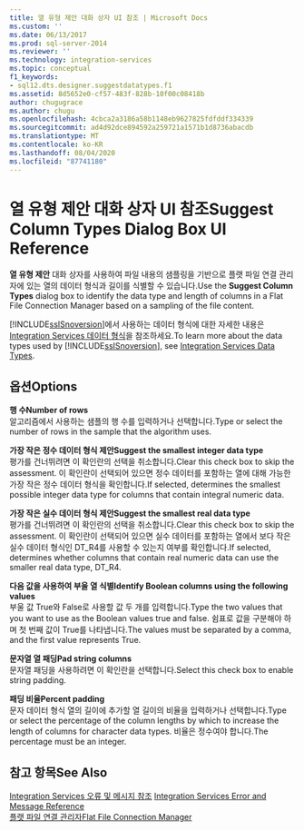```yaml
---
title: 열 유형 제안 대화 상자 UI 참조 | Microsoft Docs
ms.custom: ''
ms.date: 06/13/2017
ms.prod: sql-server-2014
ms.reviewer: ''
ms.technology: integration-services
ms.topic: conceptual
f1_keywords:
- sql12.dts.designer.suggestdatatypes.f1
ms.assetid: 8d5652e0-cf57-483f-828b-10f00c08418b
author: chugugrace
ms.author: chugu
ms.openlocfilehash: 4cbca2a3186a58b1148eb9627825fdfddf334339
ms.sourcegitcommit: ad4d92dce894592a259721a1571b1d8736abacdb
ms.translationtype: MT
ms.contentlocale: ko-KR
ms.lasthandoff: 08/04/2020
ms.locfileid: "87741180"
---
```

# <a name="suggest-column-types-dialog-box-ui-reference"></a><span data-ttu-id="3dafe-102">열 유형 제안 대화 상자 UI 참조</span><span class="sxs-lookup"><span data-stu-id="3dafe-102">Suggest Column Types Dialog Box UI Reference</span></span>
  <span data-ttu-id="3dafe-103">**열 유형 제안** 대화 상자를 사용하여 파일 내용의 샘플링을 기반으로 플랫 파일 연결 관리자에 있는 열의 데이터 형식과 길이를 식별할 수 있습니다.</span><span class="sxs-lookup"><span data-stu-id="3dafe-103">Use the **Suggest Column Types** dialog box to identify the data type and length of columns in a Flat File Connection Manager based on a sampling of the file content.</span></span>  
  
 <span data-ttu-id="3dafe-104">[!INCLUDE[ssISnoversion](../../includes/ssisnoversion-md.md)]에서 사용하는 데이터 형식에 대한 자세한 내용은 [Integration Services 데이터 형식](../data-flow/integration-services-data-types.md)을 참조하세요.</span><span class="sxs-lookup"><span data-stu-id="3dafe-104">To learn more about the data types used by [!INCLUDE[ssISnoversion](../../includes/ssisnoversion-md.md)], see [Integration Services Data Types](../data-flow/integration-services-data-types.md).</span></span>  
  
## <a name="options"></a><span data-ttu-id="3dafe-105">옵션</span><span class="sxs-lookup"><span data-stu-id="3dafe-105">Options</span></span>  
 <span data-ttu-id="3dafe-106">**행 수**</span><span class="sxs-lookup"><span data-stu-id="3dafe-106">**Number of rows**</span></span>  
 <span data-ttu-id="3dafe-107">알고리즘에서 사용하는 샘플의 행 수를 입력하거나 선택합니다.</span><span class="sxs-lookup"><span data-stu-id="3dafe-107">Type or select the number of rows in the sample that the algorithm uses.</span></span>  
  
 <span data-ttu-id="3dafe-108">**가장 작은 정수 데이터 형식 제안**</span><span class="sxs-lookup"><span data-stu-id="3dafe-108">**Suggest the smallest integer data type**</span></span>  
 <span data-ttu-id="3dafe-109">평가를 건너뛰려면 이 확인란의 선택을 취소합니다.</span><span class="sxs-lookup"><span data-stu-id="3dafe-109">Clear this check box to skip the assessment.</span></span> <span data-ttu-id="3dafe-110">이 확인란이 선택되어 있으면 정수 데이터를 포함하는 열에 대해 가능한 가장 작은 정수 데이터 형식을 확인합니다.</span><span class="sxs-lookup"><span data-stu-id="3dafe-110">If selected, determines the smallest possible integer data type for columns that contain integral numeric data.</span></span>  
  
 <span data-ttu-id="3dafe-111">**가장 작은 실수 데이터 형식 제안**</span><span class="sxs-lookup"><span data-stu-id="3dafe-111">**Suggest the smallest real data type**</span></span>  
 <span data-ttu-id="3dafe-112">평가를 건너뛰려면 이 확인란의 선택을 취소합니다.</span><span class="sxs-lookup"><span data-stu-id="3dafe-112">Clear this check box to skip the assessment.</span></span> <span data-ttu-id="3dafe-113">이 확인란이 선택되어 있으면 실수 데이터를 포함하는 열에서 보다 작은 실수 데이터 형식인 DT_R4를 사용할 수 있는지 여부를 확인합니다.</span><span class="sxs-lookup"><span data-stu-id="3dafe-113">If selected, determines whether columns that contain real numeric data can use the smaller real data type, DT_R4.</span></span>  
  
 <span data-ttu-id="3dafe-114">**다음 값을 사용하여 부울 열 식별**</span><span class="sxs-lookup"><span data-stu-id="3dafe-114">**Identify Boolean columns using the following values**</span></span>  
 <span data-ttu-id="3dafe-115">부울 값 True와 False로 사용할 값 두 개를 입력합니다.</span><span class="sxs-lookup"><span data-stu-id="3dafe-115">Type the two values that you want to use as the Boolean values true and false.</span></span> <span data-ttu-id="3dafe-116">쉼표로 값을 구분해야 하며 첫 번째 값이 True를 나타냅니다.</span><span class="sxs-lookup"><span data-stu-id="3dafe-116">The values must be separated by a comma, and the first value represents True.</span></span>  
  
 <span data-ttu-id="3dafe-117">**문자열 열 패딩**</span><span class="sxs-lookup"><span data-stu-id="3dafe-117">**Pad string columns**</span></span>  
 <span data-ttu-id="3dafe-118">문자열 패딩을 사용하려면 이 확인란을 선택합니다.</span><span class="sxs-lookup"><span data-stu-id="3dafe-118">Select this check box to enable string padding.</span></span>  
  
 <span data-ttu-id="3dafe-119">**패딩 비율**</span><span class="sxs-lookup"><span data-stu-id="3dafe-119">**Percent padding**</span></span>  
 <span data-ttu-id="3dafe-120">문자 데이터 형식 열의 길이에 추가할 열 길이의 비율을 입력하거나 선택합니다.</span><span class="sxs-lookup"><span data-stu-id="3dafe-120">Type or select the percentage of the column lengths by which to increase the length of columns for character data types.</span></span> <span data-ttu-id="3dafe-121">비율은 정수여야 합니다.</span><span class="sxs-lookup"><span data-stu-id="3dafe-121">The percentage must be an integer.</span></span>  
  
## <a name="see-also"></a><span data-ttu-id="3dafe-122">참고 항목</span><span class="sxs-lookup"><span data-stu-id="3dafe-122">See Also</span></span>  
 <span data-ttu-id="3dafe-123">[Integration Services 오류 및 메시지 참조](../integration-services-error-and-message-reference.md) </span><span class="sxs-lookup"><span data-stu-id="3dafe-123">[Integration Services Error and Message Reference](../integration-services-error-and-message-reference.md) </span></span>  
 [<span data-ttu-id="3dafe-124">플랫 파일 연결 관리자</span><span class="sxs-lookup"><span data-stu-id="3dafe-124">Flat File Connection Manager</span></span>](file-connection-manager.md)  
  
  
